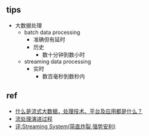 
## tips
+ 大数据处理
    + batch data processing
        + 准确但有延时
        + 历史 
            + 数十分钟到数小时
    + streaming data processing
        + 实时
            + 数百毫秒到数秒内


## ref
+ [什么是流式大数据，处理技术、平台及应用都是什么？](http://www.duozhishidai.com/article-905-1.html)
+ [流处理演进过程](https://www.jianshu.com/p/dc7293257831)
+ [评:Streaming System(简直炸裂,强势安利)](https://zhuanlan.zhihu.com/p/43301661)
